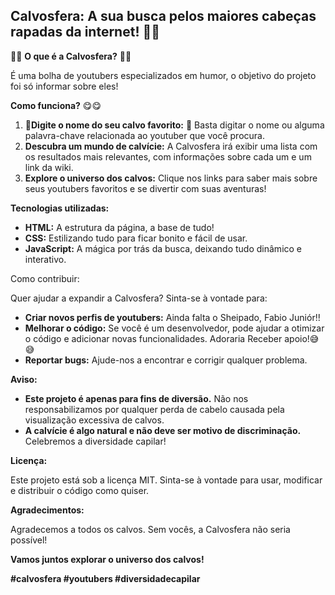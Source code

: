 ##  Calvosfera: A sua busca pelos maiores cabeças rapadas da internet! 🥶🥶

😶‍🌫️ **O que é a Calvosfera?** 😶‍🌫️

É uma bolha de youtubers especializados em humor, o objetivo do projeto foi só informar sobre eles!

**Como funciona?** 😋😋

1. 🔎**Digite o nome do seu calvo favorito:** 🔎 Basta digitar o nome ou alguma palavra-chave relacionada ao youtuber que você procura.
2. **Descubra um mundo de calvície:** A Calvosfera irá exibir uma lista com os resultados mais relevantes, com informações sobre cada um e um link da wiki.
3. **Explore o universo dos calvos:** Clique nos links para saber mais sobre seus youtubers favoritos e se divertir com suas aventuras!

**Tecnologias utilizadas:**

* **HTML:** A estrutura da página, a base de tudo!
* **CSS:** Estilizando tudo para ficar bonito e fácil de usar.
* **JavaScript:** A mágica por trás da busca, deixando tudo dinâmico e interativo.

Como contribuir:

Quer ajudar a expandir a Calvosfera? Sinta-se à vontade para:

* **Criar novos perfis de youtubers:** Ainda falta o Sheipado, Fabio Juniór!!
* **Melhorar o código:** Se você é um desenvolvedor, pode ajudar a otimizar o código e adicionar novas funcionalidades. Adoraria Receber apoio!😅😅
* **Reportar bugs:** Ajude-nos a encontrar e corrigir qualquer problema.

**Aviso:**

* **Este projeto é apenas para fins de diversão.** Não nos responsabilizamos por qualquer perda de cabelo causada pela visualização excessiva de calvos.
* **A calvície é algo natural e não deve ser motivo de discriminação.** Celebremos a diversidade capilar!

**Licença:**

Este projeto está sob a licença MIT. Sinta-se à vontade para usar, modificar e distribuir o código como quiser.

**Agradecimentos:**

Agradecemos a todos os calvos. Sem vocês, a Calvosfera não seria possível!

**Vamos juntos explorar o universo dos calvos!** 

**#calvosfera #youtubers #diversidadecapilar**
